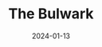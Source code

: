 ---
title: The Bulwark
type: Podcast
date: 2024-01-13
tags: ["Politics"]
image: ./images/bulwark.webp
link: https://podcast.thebulwark.com/
---